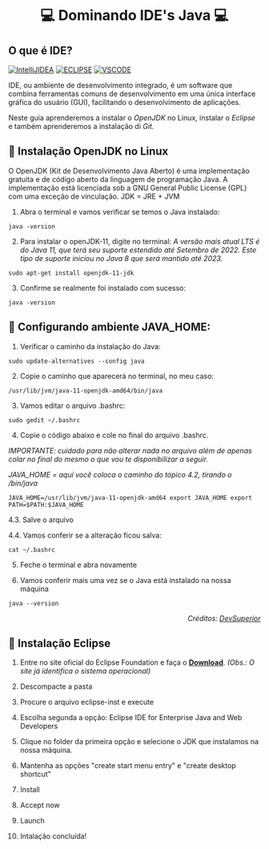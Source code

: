 # <p align="center"> 💻 Dominando IDE's Java 💻

## O que é IDE?
[![IntelliJIDEA](https://img.shields.io/badge/IntelliJIDEA-000000.svg?style=for-the-badge&logo=intellij-idea&logoColor=white)](#)
[![ECLIPSE](https://img.shields.io/badge/Eclipse-2C2255?style=for-the-badge&logo=eclipse&logoColor=white)](#)
[![VSCODE](https://img.shields.io/badge/Visual_Studio_Code-0078D4?style=for-the-badge&logo=visual%20studio%20code&logoColor=white)](#)

IDE, ou ambiente de desenvolvimento integrado, é um software que combina ferramentas comuns de desenvolvimento em uma única interface gráfica do usuário (GUI), facilitando o desenvolvimento de aplicações. 

Neste guia aprenderemos a instalar o *OpenJDK* no Linux, instalar o *Eclipse* e também aprenderemos a instalação di *Git*.

## 🔺 Instalação OpenJDK no Linux

O OpenJDK (Kit de Desenvolvimento Java Aberto) é uma  implementação gratuita e de código aberto da linguagem de programação  Java.  A implementação está licenciada sob a GNU General Public License  (GPL) com uma exceção de vinculação. JDK = JRE + JVM

1. Abra o terminal e vamos verificar se temos o Java instalado:

`java -version`

2. Para instalar o openJDK-11, digite no terminal:
<em>A versão mais atual LTS é do Java 11, que terá seu suporte  estendido até Setembro de 2022. Este tipo de suporte iniciou no Java 8  que será mantido até 2023.</em>

`sudo apt-get install openjdk-11-jdk`

3. Confirme se realmente foi instalado com sucesso:

`java -version`

## 🔺 Configurando ambiente JAVA_HOME:

1. Verificar o caminho da instalação do Java:

`sudo update-alternatives --config java`

2. Copie o caminho que aparecerá no terminal, no meu caso:

`/usr/lib/jvm/java-11-openjdk-amd64/bin/java`

3. Vamos editar o arquivo .bashrc:

`sudo gedit ~/.bashrc`

4. Copie o código abaixo e cole no final do arquivo .bashrc. 

*IMPORTANTE: cuidado para não alterar nada no arquivo além de apenas colar no final do mesmo o que vou te disponibilizar a seguir.*

*JAVA_HOME = aqui você coloca o caminho do tópico 4.2, tirando o /bin/java*

`JAVA_HOME=/usr/lib/jvm/java-11-openjdk-amd64
export JAVA_HOME
export PATH=$PATH:$JAVA_HOME`

4.3. Salve o arquivo

4.4. Vamos conferir se a alteração ficou salva:

`cat ~/.bashrc`

5. Feche o terminal e abra novamente

6. Vamos conferir mais uma vez se o Java está instalado na nossa máquina

`java --version`

<p align="right"><em>Créditos: <a href="https://www.youtube.com/watch?v=jARiy3DZdwg">DevSuperior</a></em></p>
  
## 🔺 Instalação Eclipse

1. Entre no site oficial do Eclipse Foundation e faça o **<a href="https://www.eclipse.org/downloads/download.php?file=/oomph/epp/2021-06/R/eclipse-inst-jre-linux64.tar.gz">Download</a>**. *(Obs.: O site já identifica o sistema operacional)*

2. Descompacte a pasta

3. Procure o arquivo eclipse-inst e execute

4. Escolha segunda a opção: Eclipse IDE for Enterprise Java and Web Developers

5. Clique no folder da primeira opção e selecione o JDK que instalamos na nossa máquina.

6. Mantenha as opções "create start menu entry" e "create desktop shortcut"

7. Install

8. Accept now

9. Launch

10. Intalação concluída!
